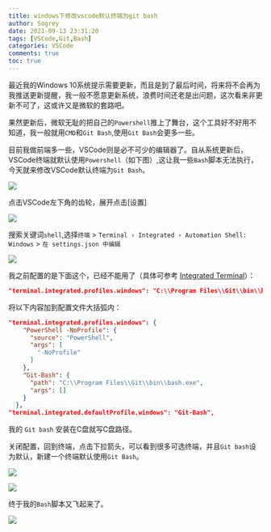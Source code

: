```yaml
---
title: windows下修改vscode默认终端为git bash
author: Sogrey
date: 2021-09-13 23:31:20
tags: [VSCode,Git,Bash]
categories: VSCode
comments: true
toc: true
---
```



最近我的Windows 10系统提示需要更新，而且是到了最后时间，将来将不会再为我推送更新提醒，我一般不愿意更新系统，浪费时间还老是出问题，这次看来非更新不可了，这或许又是微软的套路吧。

果然更新后，微软无耻的把自己的`Powershell`推上了舞台，这个工具好不好用不知道，我一般就用`CMD`和`Git Bash`,使用`Git Bash`会更多一些。

目前我做前端多一些，VSCode则是必不可少的编辑器了。自从系统更新后，VSCode终端就默认使用`Powershell`（如下图）,这让我一些`Bash`脚本无法执行，今天就来修改VSCode默认终端为`Git Bash`。

<!--more-->

![](https://gitee.com/Sogrey/gitee-cdn/raw/master/imgs/vscode-git-bash-01.png)

点击VSCode左下角的齿轮，展开点击[设置]

![](https://gitee.com/Sogrey/gitee-cdn/raw/master/imgs/vscode-git-bash-02.png)

搜索关键词`shell`,选择`终端` > `Terminal › Integrated › Automation Shell: Windows` > `在 settings.json 中编辑`

![](https://gitee.com/Sogrey/gitee-cdn/raw/master/imgs/vscode-git-bash-03.png)

我之前配置的是下面这个，已经不能用了（具体可参考 [Integrated Terminal](https://code.visualstudio.com/docs/editor/integrated-terminal#_configuration)）：

``` json
"terminal.integrated.profiles.windows": "C:\\Program Files\\Git\\bin\\bash.exe",
```

将以下内容加到配置文件大括弧内：
``` json
"terminal.integrated.profiles.windows": {
    "PowerShell -NoProfile": {
      "source": "PowerShell",
      "args": [
        "-NoProfile"
      ]
    },
    "Git-Bash": {
      "path": "C:\\Program Files\\Git\\bin\\bash.exe",
      "args": []
    }
  },
"terminal.integrated.defaultProfile.windows": "Git-Bash",
```

我的 `Git bash` 安装在C盘就写C盘路径。

关闭配置，回到终端，点击下拉箭头，可以看到很多可选终端，并且`Git bash`设为默认，新建一个终端默认使用`Git Bash`。

![](https://gitee.com/Sogrey/gitee-cdn/raw/master/imgs/vscode-git-bash-04.png)

![](https://gitee.com/Sogrey/gitee-cdn/raw/master/imgs/vscode-git-bash-05.png)

终于我的`Bash`脚本又飞起来了。

![](https://gitee.com/Sogrey/gitee-cdn/raw/master/imgs/vscode-git-bash-06.png)